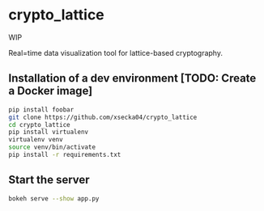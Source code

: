 # crypto_lattice
WIP

Real=time data visualization tool for lattice-based cryptography.

## Installation of a dev environment [TODO: Create a Docker image]

```bash
pip install foobar
git clone https://github.com/xsecka04/crypto_lattice
cd crypto_lattice
pip install virtualenv
virtualenv venv 
source venv/bin/activate 
pip install -r requirements.txt
```

## Start the server

```bash
bokeh serve --show app.py
```




